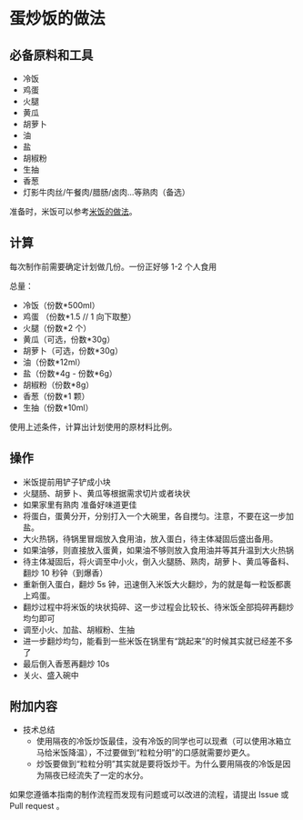 # 蛋炒饭的做法

## 必备原料和工具

* 冷饭
* 鸡蛋
* 火腿
* 黄瓜
* 胡萝卜
* 油
* 盐
* 胡椒粉
* 生抽
* 香葱
* 灯影牛肉丝/午餐肉/腊肠/卤肉...等熟肉（备选）

准备时，米饭可以参考[米饭的做法](./米饭/电饭煲蒸米饭.md)。

## 计算

每次制作前需要确定计划做几份。一份正好够 1-2 个人食用

总量：

* 冷饭（份数*500ml）
* 鸡蛋 （份数*1.5 // 1 向下取整）
* 火腿（份数*2 个）
* 黄瓜（可选，份数*30g）
* 胡萝卜（可选，份数*30g）
* 油（份数*12ml）
* 盐（份数\*4g - 份数*6g）
* 胡椒粉（份数*8g）
* 香葱（份数*1 颗）
* 生抽（份数*10ml）

使用上述条件，计算出计划使用的原材料比例。

## 操作

* 米饭提前用铲子铲成小块
* 火腿肠、胡萝卜、黄瓜等根据需求切片或者块状
* 如果家里有熟肉 准备好味道更佳
* 将蛋白，蛋黄分开，分别打入一个大碗里，各自搅匀。注意，不要在这一步加盐。
* 大火热锅，待锅里冒烟放入食用油，放入蛋白，待主体凝固后盛出备用。
* 如果油够，则直接放入蛋黄，如果油不够则放入食用油并等其升温到大火热锅
* 待主体凝固后，将火调至中小火，倒入火腿肠、熟肉，胡萝卜、黄瓜等备料、翻炒 10 秒钟（到爆香）
* 重新倒入蛋白，翻炒 5s 钟，迅速倒入米饭大火翻炒，为的就是每一粒饭都裹上鸡蛋。
* 翻炒过程中将米饭的块状捣碎、这一步过程会比较长、待米饭全部捣碎再翻炒均匀即可
* 调至小火、加盐、胡椒粉、生抽
* 进一步翻炒均匀，能看到一些米饭在锅里有“跳起来”的时候其实就已经差不多了
* 最后倒入香葱再翻炒 10s
* 关火、盛入碗中

## 附加内容

* 技术总结
  - 使用隔夜的冷饭炒饭最佳，没有冷饭的同学也可以现煮（可以使用冰箱立马给米饭降温），不过要做到“粒粒分明”的口感就需要炒更久。
  - 炒饭要做到“粒粒分明”其实就是要将饭炒干。为什么要用隔夜的冷饭是因为隔夜已经流失了一定的水分。

如果您遵循本指南的制作流程而发现有问题或可以改进的流程，请提出 Issue 或 Pull request 。
